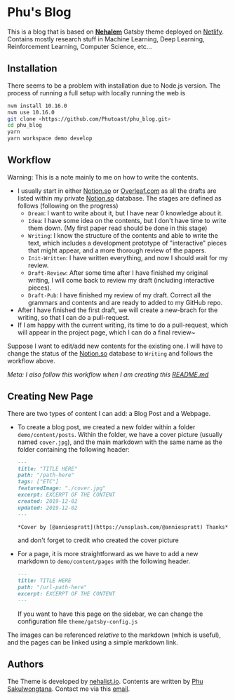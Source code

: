 # Phu's Blog

This is a blog that is based on **[Nehalem](https://github.com/nehalist/gatsby-theme-nehalem)** Gatsby theme deployed on [Netlify](https://www.netlify.com/). Contains mostly research stuff in Machine Learning, Deep Learning, Reinforcement Learning, Computer Science, etc...

## Installation

There seems to be a problem with installation due to Node.js version. The process of running a full setup with locally running the web is

```bash
nvm install 10.16.0
nvm use 10.16.0
git clone <https://github.com/Phutoast/phu_blog.git>
cd phu_blog
yarn
yarn workspace demo develop
```

## Workflow

Warning: This is a note mainly to me on how to write the contents.

- I usually start in either [Notion.so](http://notion.so/) or [Overleaf.com](http://overleaf.com/) as all the drafts are listed within my private [Notion.so](http://notion.so/) database. The stages are defined as follows (following on the progress)
    - `Dream`: I want to write about it, but I have near 0 knowledge about it.
    - `Idea`: I have some idea on the contents, but I don't have time to write them down. (My first paper read should be done in this stage)
    - `Writing`: I know the structure of the contents and able to write the text, which includes a development prototype of "interactive" pieces that might appear, and a more thorough review of the papers.
    - `Init-Written`: I have written everything, and now I should wait for my review.
    - `Draft-Review`: After some time after I have finished my original writing, I will come back to review my draft (including interactive pieces).
    - `Draft-Pub`: I have finished my review of my draft. Correct all the grammars and contents and are ready to added to my GitHub repo.
- After I have finished the first draft, we will create a new-brach for the writing, so that I can do a pull-request.
- If I am happy with the current writing, its time to do a pull-request, which will appear in the project page, which I can do a final review~

Suppose I want to edit/add new contents for the existing one. I will have to change the status of the [Notion.so](http://notion.so/) database to `Writing` and follows the workflow above. 

*Meta: I also follow this workflow when I am creating this [README.md](http://readme.md/)*

## Creating New Page

There are two types of content I can add: a Blog Post and a Webpage.

- To create a blog post, we created a new folder within a folder `demo/content/posts`. Within the folder, we have a cover picture (usually named `cover.jpg`), and the main markdown with the same name as the folder containing the following header:

    ```markdown
    ---
    title: "TITLE HERE"
    path: "/path-here"
    tags: ["ETC"]
    featuredImage: "./cover.jpg"
    excerpt: EXCERPT OF THE CONTENT
    created: 2019-12-02
    updated: 2019-12-02
    ---

    *Cover by [@anniespratt](https://unsplash.com/@anniespratt) Thanks*
    ```

    and don't forget to credit who created the cover picture

- For a page, it is more straightforward as we have to add a new markdown to `demo/content/pages` with the following header.

    ```markdown
    ---
    title: TITLE HERE
    path: "/url-path-here"
    excerpt: EXCERPT OF THE CONTENT
    ---
    ```

    If you want to have this page on the sidebar, we can change the configuration file `theme/gatsby-config.js`

The images can be referenced *relative* to the markdown (which is useful), and the pages can be linked using a simple markdown link.

## Authors

The Theme is developed by [nehalist.io](https://nehalist.io/). Contents are written by [Phu Sakulwongtana](https://www.phublog.me/). Contact me via this [email](mailto:phusakulwongtana@gmail.com).